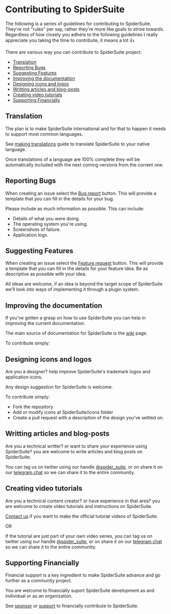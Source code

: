 # Contributing to SpiderSuite
The following is a series of guidelines for contributing to SpiderSuite. They're not "rules" per say, rather they're more like goals to strive towards. Regardless of how closely you adhere to the following guidelines I really appreciate you taking the time to contribute, it means a lot 👍

There are various way you can contribute to SpiderSuite project:
- [Translation](#translation)
- [Reporting Bugs](#reporting-bugs)
- [Suggesting Features](#suggesting-features)
- [Improving the documentation](#improving-the-documentation)
- [Designing icons and logos](#designing-icons-and-logos)
- [Writting articles and blog-posts](#writting-articles-and-blog-posts)
- [Creating video tutorials](#creating-video-tutorials)
- [Supporting Financially](#supporting-financially)

## Translation
The plan is to make SpiderSuite international and for that to happen it needs to support most common languages.

See [making translations]() guide to translate SpiderSuite to your native language.

Once translations of a language are 100% complete they will be automatically included with the next coming versions from the current one.

## Reporting Bugs

When creating an issue select the [Bug report]() button. This will provide a template that you can fill in the details for your bug. 

Please include as much information as possible. This can include:

- Details of what you were doing.
- The operating system you're using.
- Screenshots of failure.
- Application logs.

## Suggesting Features

When creating an issue select the [Feature request]() button. This will provide a template that you can fill in the details for your feature idea. Be as descriptive as possible with your idea.

All ideas are welcome, if an idea is beyond the target scope of SpiderSuite we'll look into ways of implementing it through a plugin system.

## Improving the documentation

If you've gotten a grasp on how to use SpiderSuite you can help in improving the current documentation.

The main source of documentation for SpiderSuite is the [wiki](https://github.com/3nock/SpiderSuite/wiki) page.

To contribute simply:


## Designing icons and logos

Are you a designer? help improve SpiderSuite's trademark logos and application icons.

Any design suggestion for SpiderSuite is welcome.

To contribute simply:

- Fork the repository
- Add or modify icons at SpiderSuite/icons folder
- Create a pull request with a description of the design you've settled on.


## Writting articles and blog-posts

Are you a technical writter? or want to share your experience using SpiderSuite? you are welcome to write articles and blog posts on SpiderSuite.

You can tag us on twitter using our handle [@spider_suite](https://twitter.com/spider_suite), or on share it on our [telegram chat](https://t.me/SpiderSuite) so we can share it to the entire community.

## Creating video tutorials

Are you a technical content creator? or have experience in that area? you are welcome to create video tutorials and instructions on SpiderSuite.

[Contact us](CONTACTS.md) if you want to make the official tutorial videos of SpiderSuite.

OR

If the tutorial are just part of your own video series, you can tag us on twitter using our handle [@spider_suite](https://twitter.com/spider_suite), or on share it on our [telegram chat](https://t.me/SpiderSuite) so we can share it to the entire community.

## Supporting Financially

Financial support is a key ingredient to make SpiderSuite advance and go further as a community project.

You are welcome to financially suport SpiderSuite development as and individual or as an organization.

See [sponsor](SPONSOR.md) or [support](https://SpiderSuite.github.io/sponsors/) to financially contribute to SpiderSuite.